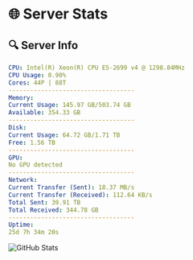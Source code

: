 # 🌐 Server Stats
## 🔍 Server Info
```yaml
CPU: Intel(R) Xeon(R) CPU E5-2699 v4 @ 1298.84MHz
CPU Usage: 0.90%
Cores: 44P | 88T
-----------------------------------
Memory:
Current Usage: 145.97 GB/503.74 GB
Available: 354.33 GB
-----------------------------------
Disk:
Current Usage: 64.72 GB/1.71 TB
Free: 1.56 TB
-----------------------------------
GPU:
No GPU detected
-----------------------------------
Network:
Current Transfer (Sent): 18.37 MB/s
Current Transfer (Received): 112.64 KB/s
Total Sent: 39.91 TB
Total Received: 344.78 GB
-----------------------------------
Uptime:
25d 7h 34m 20s
```
![GitHub Stats](https://img.shields.io/badge/Updated-2025-04-02_04:57:09-blue)